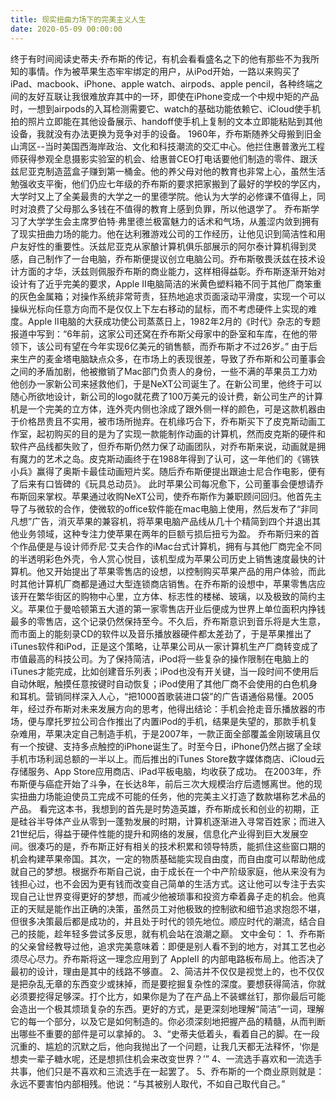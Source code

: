 ```yaml
---
title: 现实扭曲力场下的完美主义人生
date: 2020-05-09 00:00:00
---
```

终于有时间阅读史蒂夫·乔布斯的传记，有机会看看盛名之下的他有那些不为我所知的事情。作为被苹果生态牢牢绑定的用户，从iPod开始，一路以来购买了iPad、macbook、iPhone、apple watch、airpods、apple pencil，各种终端之间的友好互联让我很难放弃其中的一环，即使在iPhone变成一个中规中矩的产品时，一想到airpods的入耳检测需要它、watch的基础功能依赖它、iCloud使手机拍的照片立即能在其他设备展示、handoff使手机上复制的文本立即能粘贴到其他设备，我就没有办法更换为竞争对手的设备。
1960年，乔布斯随养父母搬到旧金山湾区--当时美国西海岸政治、文化和科技潮流的交汇中心。他拦住惠普激光工程师获得参观全息摄影实验室的机会、给惠普CEO打电话要他们制造的零件、跟沃兹尼亚克制造蓝盒子赚到第一桶金。他的养父母对他的教育也非常上心，虽然生活勉强收支平衡，他们仍应七年级的乔布斯的要求把家搬到了最好的学校的学区内，大学时又上了全美最贵的大学之一的里德学院。他认为大学的必修课不值得上，同时对浪费了父母那么多钱在不值得的教育上感到负罪，所以他退学了。
乔布斯学习了大学学生会主席罗伯特·弗里德兰极富魅力的话术和气场，从羞涩内敛到拥有了现实扭曲力场的能力。他在达利雅游戏公司的工作经历，让他见识到简洁性和用户友好性的重要性。沃兹尼亚克从家酿计算机俱乐部展示的阿尔泰计算机得到灵感，自己制作了一台电脑，乔布斯便提议创立电脑公司。乔布斯敬畏沃兹在技术设计方面的才华，沃兹则佩服乔布斯的商业能力，这样相得益彰。乔布斯逐渐开始对设计有了近乎完美的要求，Apple II电脑简洁的米黄色塑料箱不同于其他厂商笨重的灰色金属箱；对操作系统非常苛责，狂热地追求页面滚动平滑度，实现一个可以操纵光标向任意方向而不是仅仅上下左右移动的鼠标，而不考虑硬件上实现的难度。Apple II电脑的大获成功使公司蒸蒸日上，1982年2月的《时代》杂志的专题报道中写到：“6年前，这家公司还窝在乔布斯父母家中的卧室和车库，在他的带领下，该公司有望在今年实现6亿美元的销售额，而乔布斯才不过26岁。”
由于后来生产的麦金塔电脑缺点众多，在市场上的表现很差，导致了乔布斯和公司董事会之间的矛盾加剧，他被撤销了Mac部门负责人的身份，一些不满的苹果员工力劝他创办一家新公司来拯救他们，于是NeXT公司诞生了。在新公司里，他终于可以随心所欲地设计，新公司的logo就花费了100万美元的设计费，新公司生产的计算机是一个完美的立方体，连外壳内侧也涂成了跟外侧一样的颜色，可是这款机器由于价格昂贵且不实用，被市场所抛弃。在机缘巧合下，乔布斯买下了皮克斯动画工作室，起初购买的目的是为了实现一款能制作动画的计算机，然而皮克斯的硬件和软件产品线都失败了，但乔布斯仍然力保了动画团队，对乔布斯来说，动画就是拥有魔力的艺术之岛。皮克斯动画终于在1988年得到了认可，这一年他们的《锡铁小兵》赢得了奥斯卡最佳动画短片奖。随后乔布斯便提出跟迪士尼合作电影，便有了后来有口皆碑的《玩具总动员》。
此时苹果公司每况愈下，公司董事会便想请乔布斯回来掌权。苹果通过收购NeXT公司，使乔布斯作为兼职顾问回归。他首先主导了与微软的合作，使微软的office软件能在mac电脑上使用，然后发布了“非同凡想”广告，消灭苹果的兼容机，将苹果电脑产品线从几十个精简到四个并退出其他业务领域，这种专注力使苹果在两年的巨额亏损后扭亏为盈。
乔布斯归来的首个作品便是与设计师乔尼·艾夫合作的iMac台式计算机，拥有与其他厂商完全不同的半透明彩色外壳，令人赏心悦目，该机型成为苹果公司历史上销售速度最快的计算机。他又开始提出了苹果零售店的设想，以控制购买苹果产品的用户体验，而此时其他计算机厂商都是通过大型连锁商店销售。在乔布斯的设想中，苹果零售店应该开在繁华街区的购物中心里，立方体、标志性的楼梯、玻璃，以及极致的简约主义。苹果位于曼哈顿第五大道的第一家零售店开业后便成为世界上单位面积内挣钱最多的零售店，这个记录仍然保持至今。不久后，乔布斯意识到音乐将是大生意，而市面上的能刻录CD的软件以及音乐播放器硬件都太差劲了，于是苹果推出了iTunes软件和iPod，正是这个策略，让苹果公司从一家计算机生产厂商转变成了市值最高的科技公司。为了保持简洁，iPod将一些复杂的操作限制在电脑上的iTunes才能完成，比如创建音乐列表；iPod也没有开关键，当一段时间不使用后自动休眠，触摸任意按键时自动恢复；iPod使用了其他厂商不会使用的白色机身和耳机。营销同样深入人心，“把1000首歌装进口袋”的广告语通俗易懂。2005年，经过乔布斯对未来发展方向的思考，他得出结论：手机会抢走音乐播放器的市场，便与摩托罗拉公司合作推出了内置iPod的手机，结果是失望的，那款手机复杂难用，苹果决定自己制造手机，于是2007年，一款正面全部覆盖金刚玻璃且仅有一个按键、支持多点触控的iPhone诞生了。时至今日，iPhone仍然占据了全球手机市场利润总额的一半以上。而后推出的iTunes Store数字媒体商店、iCloud云存储服务、App Store应用商店、iPad平板电脑，均收获了成功。
在2003年，乔布斯便与癌症开始了斗争，在长达8年，前后三次大规模治疗后遗憾离世。他的现实扭曲力场能迫使员工完成不可能的任务，他的完美主义打造了数款堪称艺术品的产品。
看完这本书，我想到的首先是时势造英雄，乔布斯成长和创业的初期，正是硅谷半导体产业从零到一蓬勃发展的时期，计算机逐渐进入寻常百姓家；而进入21世纪后，得益于硬件性能的提升和网络的发展，信息化产业得到巨大发展空间。很凑巧的是，乔布斯正好有相关的技术积累和领导特质，能抓住这些窗口期的机会构建苹果帝国。其次，一定的物质基础能实现自由度，而自由度可以帮助他成就自己的梦想。根据乔布斯自己说，由于成长在一个中产阶级家庭，他从来没有为钱担心过，也不会因为更有钱而改变自己简单的生活方式。这让他可以专注于去实现自己让世界变得更好的梦想，而减少他被琐事和投资方牵着鼻子走的机会。他真正的天赋是能作出正确的决策，虽然员工对他极致的控制欲和细节追求抱怨不堪，但很多决策最后都是成功的，并且处于时代的领先地位。顺应时代的潮流，结合自己的技能，趁年轻多尝试多反思，就有机会站在浪潮之巅。
文中金句：
1、乔布斯的父亲曾经教导过他，追求完美意味着：即便是别人看不到的地方，对其工艺也必须尽心尽力。乔布斯将这一理念应用到了 AppleII 的内部电路板布局上。他否决了最初的设计，理由是其中的线路不够直。
2、简洁并不仅仅是视觉上的，也不仅仅是把杂乱无章的东西变少或抹掉，而是要挖掘复杂性的深度。要想获得简洁，你就必须要挖得足够深。打个比方，如果你是为了在产品上不装螺丝钉，那你最后可能会造出一个极其烦琐复杂的东西。更好的方式，是更深刻地理解“简洁”一词，理解它的每一个部分，以及它是如何制造的。你必须深刻地把握产品的精髓，从而判断出哪些不重要的部件是可以拿掉的。
3、“史蒂夫低着头，看着自己的脚。在一段沉重的、尴尬的沉默之后，他向我抛出了一个问题，让我几天都无法释怀，‘你是想卖一辈子糖水呢，还是想抓住机会来改变世界？’”
4、一流选手喜欢和一流选手共事，他们只是不喜欢和三流选手在一起罢了。
5、乔布斯的一个商业原则就是：永远不要害怕内部相残。他说：“与其被别人取代，不如自己取代自己。”